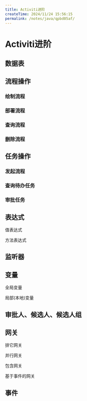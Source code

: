 ```yaml
---
title: Activiti进阶
createTime: 2024/11/24 15:56:15
permalink: /notes/java/qpbd05af/
---
```

# Activiti进阶

## 数据表

## 流程操作

### 绘制流程



### 部署流程



### 查询流程




### 删除流程



## 任务操作

### 发起流程


### 查询待办任务



### 审批任务



## 表达式

值表达式

方法表达式



## 监听器



## 变量

全局变量

局部(本地)变量



## 审批人、候选人、候选人组



## 网关

排它网关

并行网关

包含网关

基于事件的网关

## 事件

